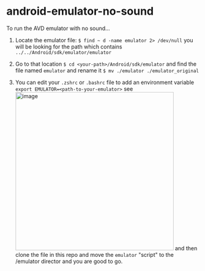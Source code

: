 # android-emulator-no-sound

To run the AVD emulator with no sound...

1. Locate the emulator file: `$ find ~ d -name emulator 2> /dev/null` you will be looking for the 
path which contains `../../Android/sdk/emulator/emulator`

2. Go to that location `$ cd <your-path>/Android/sdk/emulator` and find the file named `emulator` and rename it
`$ mv ./emulator ./emulator_original`

3. You can edit your `.zshrc` or `.bashrc` file to add an environment variable `export EMULATOR=<path-to-your-emulator>`
      see <img width="413" alt="image" src="https://user-images.githubusercontent.com/15655675/181522915-5470ce6e-afeb-4bf6-8697-976eb9af5338.png">
      and then clone the file in this repo and move the `emulator` "script" to the /emulator director and you are good to go.
     


